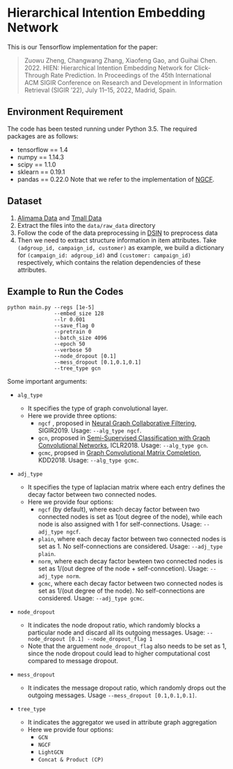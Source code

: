 
# Hierarchical Intention Embedding Network
This is our Tensorflow implementation for the paper:
>Zuowu Zheng, Changwang Zhang, Xiaofeng Gao, and Guihai Chen. 2022. 
HIEN: Hierarchical Intention Embedding Network for Click-Through Rate Prediction. 
In Proceedings of the 45th International ACM SIGIR Conference on Research and Development in Information Retrieval (SIGIR ’22), July 11–15, 2022, Madrid, Spain.

## Environment Requirement
 The code has been tested running under Python 3.5. The required packages are as follows:
 * tensorflow == 1.4
 * numpy == 1.14.3
 * scipy == 1.1.0
 * sklearn == 0.19.1
 * pandas == 0.22.0
Note that we refer to the implementation of [NGCF](https://github.com/xiangwang1223/neural_graph_collaborative_filtering).

## Dataset
1. [Alimama Data](https://tianchi.aliyun.com/dataset/dataDetail?dataId=56) and [Tmall Data](https://tianchi.aliyun.com/dataset/dataDetail?dataId=42)
2. Extract the files into the `data/raw_data` directory
3. Follow the code of the data preprocessing in [DSIN](https://github.com/shenweichen/DSIN) to preprocess data
4. Then we need to extract structure information in item attributes. Take `(adgroup_id, campaign_id, customer)` as example, we build a dictionary for
`(campaign_id: adgroup_id)` and `(customer: campaign_id)` respectively, which contains the relation dependencies of these attributes.
 

## Example to Run the Codes
```
python main.py --regs [1e-5]
               --embed_size 128
               --lr 0.001
               --save_flag 0
               --pretrain 0
               --batch_size 4096
               --epoch 50
               --verbose 50
               --node_dropout [0.1]
               --mess_dropout [0.1,0.1,0.1]
               --tree_type gcn
```

Some important arguments:
* `alg_type`
  * It specifies the type of graph convolutional layer.
  * Here we provide three options:
    * `ngcf` , proposed in [Neural Graph Collaborative Filtering](https://www.comp.nus.edu.sg/~xiangnan/papers/sigir19-NGCF.pdf), SIGIR2019. Usage: `--alg_type ngcf`.
    * `gcn`, proposed in [Semi-Supervised Classification with Graph Convolutional Networks](https://openreview.net/pdf?id=SJU4ayYgl), ICLR2018. Usage: `--alg_type gcn`.
    * `gcmc`, propsed in [Graph Convolutional Matrix Completion](https://www.kdd.org/kdd2018/files/deep-learning-day/DLDay18_paper_32.pdf), KDD2018. Usage: `--alg_type gcmc`.

* `adj_type`
  * It specifies the type of laplacian matrix where each entry defines the decay factor between two connected nodes.
  * Here we provide four options:
    * `ngcf` (by default), where each decay factor between two connected nodes is set as 1(out degree of the node), while each node is also assigned with 1 for self-connections. Usage: `--adj_type ngcf`.
    * `plain`, where each decay factor between two connected nodes is set as 1. No self-connections are considered. Usage: `--adj_type plain`.
    * `norm`, where each decay factor bewteen two connected nodes is set as 1/(out degree of the node + self-conncetion). Usage: `--adj_type norm`.
    * `gcmc`, where each decay factor between two connected nodes is set as 1/(out degree of the node). No self-connections are considered. Usage: `--adj_type gcmc`.

* `node_dropout`
  * It indicates the node dropout ratio, which randomly blocks a particular node and discard all its outgoing messages. Usage: `--node_dropout [0.1] --node_dropout_flag 1`
  * Note that the arguement `node_dropout_flag` also needs to be set as 1, since the node dropout could lead to higher computational cost compared to message dropout.

* `mess_dropout`
  * It indicates the message dropout ratio, which randomly drops out the outgoing messages. Usage `--mess_dropout [0.1,0.1,0.1]`.

* `tree_type`
  * It indicates the aggregator we used in attribute graph aggregation
  * Here we provide four options:
    * `GCN`
    * `NGCF`
    * `LightGCN`
    * `Concat & Product (CP)`
    